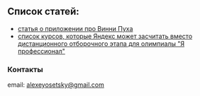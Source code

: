 ## Список статей:

- [статья о приложении про Винни Пуха](articles/puh/PUH.md)
- [список курсов, которые Яндекс может засчитать вместо дистанционного отборочного этапа для олимпиалы "Я профессионал"](articles/yandex/COURSES.md)



### Контакты

email: alexeyosetsky@gmail.com
